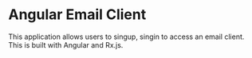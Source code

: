 # Angular Email Client

This application allows users to singup, singin to access an email client. This is built with Angular and Rx.js.
